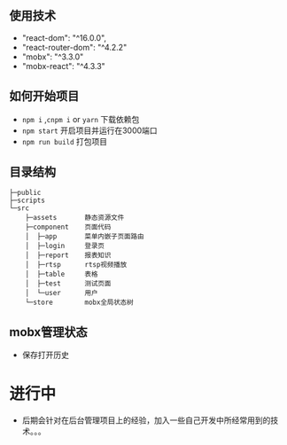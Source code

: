 ## 使用技术

- "react-dom": "^16.0.0",
- "react-router-dom": "^4.2.2"
- "mobx": "^3.3.0"
- "mobx-react": "^4.3.3"

## 如何开始项目


* `npm i` ,`cnpm i` or `yarn` 下载依赖包
* `npm start` 开启项目并运行在3000端口
* `npm run build` 打包项目

## 目录结构

```
├─public
├─scripts
└─src
    ├─assets       静态资源文件
    ├─component    页面代码
    │  ├─app       菜单内嵌子页面路由
    │  ├─login     登录页
    │  ├─report    报表知识
    │  ├─rtsp      rtsp视频播放
    │  ├─table     表格
    │  ├─test      测试页面
    │  └─user      用户
    └─store        mobx全局状态树
```

##  mobx管理状态
* 保存打开历史

# 进行中
* 后期会针对在后台管理项目上的经验，加入一些自己开发中所经常用到的技术。。。
